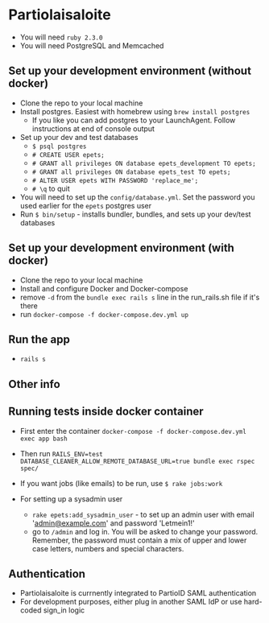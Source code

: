 # Partiolaisaloite

* You will need `ruby 2.3.0`
* You will need PostgreSQL and Memcached

## Set up your development environment (without docker)

* Clone the repo to your local machine
* Install postgres. Easiest with homebrew using `brew install postgres`
	* If you like you can add postgres to your LaunchAgent. Follow instructions at end of console output
* Set up your dev and test databases
	* `$ psql postgres`
	* `# CREATE USER epets;`
	* `# GRANT all privileges ON database epets_development TO epets;`
	* `# GRANT all privileges ON database epets_test TO epets;`
	* `# ALTER USER epets WITH PASSWORD 'replace_me';`
	* `# \q` to quit
* You will need to set up the `config/database.yml`. Set the password you used earlier for the `epets` postgres user
* Run `$ bin/setup` - installs bundler, bundles, and sets up your dev/test databases

## Set up your development environment (with docker)

* Clone the repo to your local machine
* Install and configure Docker and Docker-compose
* remove `-d` from the `bundle exec rails s` line in the run_rails.sh file if it's there
* run `docker-compose -f docker-compose.dev.yml up`

## Run the app

* `rails s`

## Other info

## Running tests inside docker container
* First enter the container `docker-compose -f docker-compose.dev.yml exec app bash`
* Then run `RAILS_ENV=test DATABASE_CLEANER_ALLOW_REMOTE_DATABASE_URL=true bundle exec rspec spec/`

* If you want jobs (like emails) to be run, use `$ rake jobs:work`
* For setting up a sysadmin user
	* `rake epets:add_sysadmin_user` - to set up an admin user with email 'admin@example.com' and password 'Letmein1!'
	* go to `/admin` and log in. You will be asked to change your password. Remember, the password must contain a mix of upper and lower case letters, numbers and special characters.

## Authentication

* Partiolaisaloite is currnently integrated to PartioID SAML authentication
* For development purposes, either plug in another SAML IdP or use hard-coded sign_in logic
